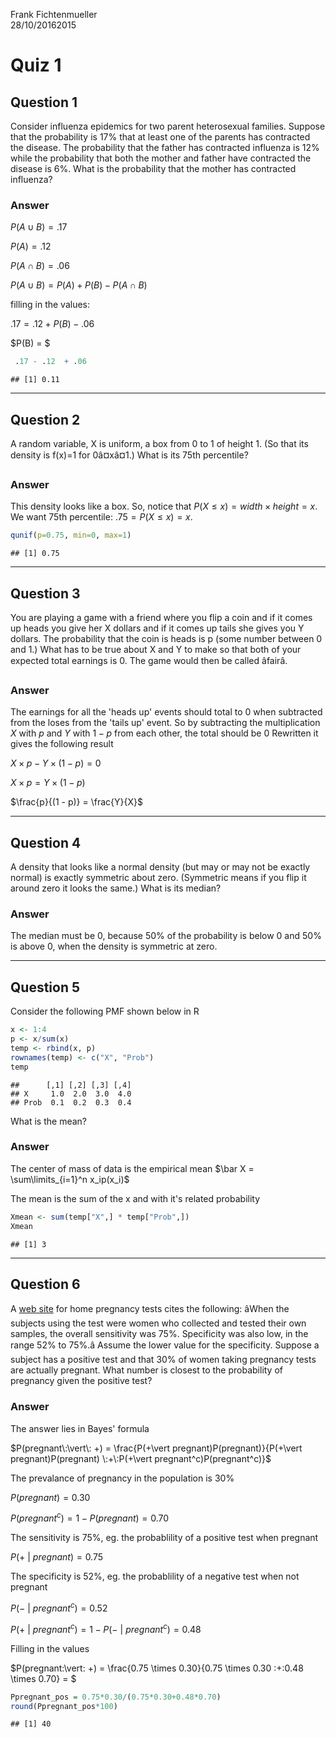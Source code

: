 Frank Fichtenmueller  
28/10/20162015  

# Quiz 1
## Question 1

Consider influenza epidemics for two parent heterosexual families. Suppose that the probability is 17% that at least one of the parents has contracted the disease. The probability that the father has contracted influenza is 12% while the probability that both the mother and father have contracted the disease is 6%. What is the probability that the mother has contracted influenza?

### Answer

$P(A \cup B) = .17$

$P(A) = .12$

$P(A \cap B) = .06$

$P(A \cup B) = P(A) + P(B) - P(A \cap B)$ 

filling in the values:

$.17 = .12 + P(B) - .06$

$P(B) = $

```r
 .17 - .12  + .06
```

```
## [1] 0.11
```

---

## Question 2

A random variable, X is uniform, a box from 0 to 1 of height 1. (So that its density is f(x)=1 for 0â¤xâ¤1.) What is its 75th percentile? 

### Answer

This density looks like a box. So, notice that $P(X \leq x) = width\times height = x$.
We want 75th percentile: $.75 = P(X\leq x) = x$.


```r
qunif(p=0.75, min=0, max=1)
```

```
## [1] 0.75
```

---

## Question 3

You are playing a game with a friend where you flip a coin and if it comes up heads you give her X dollars and if it comes up tails she gives you Y dollars. The probability that the coin is heads is p (some number between 0 and 1.) What has to be true about X and Y to make so that both of your expected total earnings is 0. The game would then be called âfairâ. 

### Answer

The earnings for all the 'heads up' events should total to 0 when subtracted from the loses from the 'tails up' event. 
So by subtracting the multiplication $X$ with $p$ and $Y$ with $1-p$ from each other, the total should be 0
Rewritten it gives the following result

$X \times p - Y \times (1 - p) = 0$

$X \times p = Y \times (1 - p)$

$\frac{p}{(1 - p)} = \frac{Y}{X}$

---

## Question 4

A density that looks like a normal density (but may or may not be exactly normal) is exactly symmetric about zero. (Symmetric means if you flip it around zero it looks the same.) What is its median?

### Answer

The median must be 0, because 50% of the probability is below 0 and 50% is above 0, when the density is symmetric at zero.

---

## Question 5

Consider the following PMF shown below in R

```r
x <- 1:4
p <- x/sum(x)
temp <- rbind(x, p)
rownames(temp) <- c("X", "Prob")
temp
```

```
##      [,1] [,2] [,3] [,4]
## X     1.0  2.0  3.0  4.0
## Prob  0.1  0.2  0.3  0.4
```

What is the mean? 

### Answer

The center of mass of data is the empirical mean
$\bar X = \sum\limits_{i=1}^n x_ip(x_i)$

The mean is the sum of the x and with it's related probability


```r
Xmean <- sum(temp["X",] * temp["Prob",])
Xmean
```

```
## [1] 3
```

---

## Question 6

A [web site](www.medicine.ox.ac.uk/bandolier/band64/b64-7.html) for home pregnancy tests cites the following: âWhen the subjects using the test were women who collected and tested their own samples, the overall sensitivity was 75%. Specificity was also low, in the range 52% to 75%.â Assume the lower value for the specificity. Suppose a subject has a positive test and that 30% of women taking pregnancy tests are actually pregnant. What number is closest to the probability of pregnancy given the positive test?

### Answer

The answer lies in Bayes' formula

$P(pregnant\:\vert\: +) = \frac{P(+\vert pregnant)P(pregnant)}{P(+\vert pregnant)P(pregnant) \:+\:P(+\vert pregnant^c)P(pregnant^c)}$



The prevalance of pregnancy in the population  is 30%

$P(pregnant) = 0.30$

$P(pregnant^c) = 1 - P(pregnant) = 0.70$



The sensitivity is 75%, eg. the probablility of a positive test when pregnant

$P(+\:\vert\:pregnant) = 0.75$



The specificity is 52%, eg. the probablility of a negative test when not pregnant

$P(-\:\vert\:pregnant^c) = 0.52$

$P(+\:\vert\:pregnant^c) = 1 -  P(-\:\vert\:pregnant^c) = 0.48$



Filling in the values

$P(pregnant\:\vert\: +) = \frac{0.75 \times 0.30}{0.75 \times 0.30 \:+\:0.48 \times 0.70} = $




```r
Ppregnant_pos = 0.75*0.30/(0.75*0.30+0.48*0.70)
round(Ppregnant_pos*100)
```

```
## [1] 40
```
